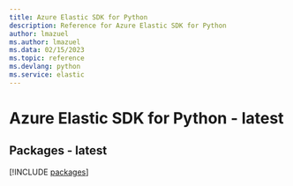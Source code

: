 ```yaml
---
title: Azure Elastic SDK for Python
description: Reference for Azure Elastic SDK for Python
author: lmazuel
ms.author: lmazuel
ms.data: 02/15/2023
ms.topic: reference
ms.devlang: python
ms.service: elastic
---
```

# Azure Elastic SDK for Python - latest
## Packages - latest
[!INCLUDE [packages](elastic-index.md)]